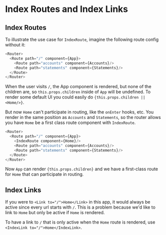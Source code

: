 # Index Routes and Index Links

## Index Routes

To illustrate the use case for `IndexRoute`, imagine the following route
config without it:

```js
<Router>
  <Route path="/" component={App}>
    <Route path="accounts" component={Accounts}/>
    <Route path="statements" component={Statements}/>
  </Route>
</Router>
```

When the user visits `/`, the App component is rendered, but none of the
children are, so `this.props.children` inside of `App` will be undefined.
To render some default UI you could easily do `{this.props.children ||
<Home/>}`.

But now `Home` can't participate in routing, like the `onEnter` hooks,
etc. You render in the same position as `Accounts` and `Statements`, so
the router allows you have `Home` be a first class route component with
`IndexRoute`.

```js
<Router>
  <Route path="/" component={App}>
    <IndexRoute component={Home}/>
    <Route path="accounts" component={Accounts}/>
    <Route path="statements" component={Statements}/>
  </Route>
</Router>
```

Now `App` can render `{this.props.children}` and we have a first-class
route for `Home` that can participate in routing.

## Index Links

If you were to `<Link to="/">Home</Link>` in this app, it would always
be active since every url starts with `/`. This is a problem because
we'd like to link to `Home` but only be active if `Home` is rendered.

To have a link to `/` that is only active when the `Home` route is
rendered, use `<IndexLink to="/">Home</IndexLink>`.
